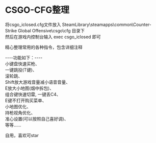 # CSGO-CFG整理  
  
将csgo_iclosed.cfg文件放入 SteamLibrary\steamapps\common\Counter-Strike Global Offensive\csgo\cfg 目录下  
然后在游戏内控制台输入 exec csgo_iclosed 即可  

精心整理常用的各种指令，包含详细注释  

----功能如下：----  
小键盘快速买枪、  
一键跳投(T键)、  
滚轮跳、  
Shift放大游戏音量减小语音音量、  
E放大小地图(烟中拆包)、  
组合键快速切雷, 一键丢C4、  
E键不打开购买菜单、  
小地图优化、  
持枪视角优化、  
准心设置(可以按照自己喜好调)、  
等等……  
  
  
自用，喜欢可star  
